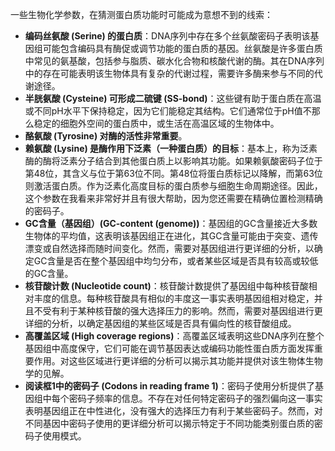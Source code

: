 一些生物化学参数，在猜测蛋白质功能时可能成为意想不到的线索：

- **编码丝氨酸 (Serine) 的蛋白质**：DNA序列中存在多个丝氨酸密码子表明该基因组可能包含编码具有酶促或调节功能的蛋白质的基因。丝氨酸是许多蛋白质中常见的氨基酸，包括参与脂质、碳水化合物和核酸代谢的酶。其在DNA序列中的存在可能表明该生物体具有复杂的代谢过程，需要许多酶来参与不同的代谢途径。
- **半胱氨酸 (Cysteine) 可形成二硫键 (SS-bond)**：这些键有助于蛋白质在高温或不同pH水平下保持稳定，因为它们能稳定其结构。它们通常位于pH值不那么稳定的细胞外空间的蛋白质中，或生活在高温区域的生物体中。
- **酪氨酸 (Tyrosine) 对酶的活性非常重要**。
- **赖氨酸 (Lysine) 是酶作用下泛素（一种蛋白质）的目标**：基本上，称为泛素酶的酶将泛素分子结合到其他蛋白质上以影响其功能。如果赖氨酸密码子位于第48位，其含义与位于第63位不同。第48位将蛋白质标记以降解，而第63位则激活蛋白质。作为泛素化高度目标的蛋白质参与细胞生命周期途径。因此，这个参数在我看来非常好并且有很大帮助，因为您还需要在精确位置检测精确的密码子。
- **GC含量（基因组）(GC-content (genome))**：基因组的GC含量接近大多数生物体的平均值，这表明该基因组正在进化，其GC含量可能由于突变、遗传漂变或自然选择而随时间变化。然而，需要对基因组进行更详细的分析，以确定GC含量是否在整个基因组中均匀分布，或者某些区域是否具有较高或较低的GC含量。
- **核苷酸计数 (Nucleotide count)**：核苷酸计数提供了基因组中每种核苷酸相对丰度的信息。每种核苷酸具有相似的丰度这一事实表明基因组相对稳定，并且不受有利于某种核苷酸的强大选择压力的影响。然而，需要对基因组进行更详细的分析，以确定基因组的某些区域是否具有偏向性的核苷酸组成。
- **高覆盖区域 (High coverage regions)**：高覆盖区域表明这些DNA序列在整个基因组中高度保守，它们可能在调节基因表达或编码功能性蛋白质方面发挥重要作用。对这些区域进行更详细的分析可以揭示其功能并提供对该生物体生物学的见解。
- **阅读框1中的密码子 (Codons in reading frame 1)**：密码子使用分析提供了基因组中每个密码子频率的信息。不存在对任何特定密码子的强烈偏向这一事实表明基因组正在中性进化，没有强大的选择压力有利于某些密码子。然而，对不同基因中密码子使用的更详细分析可以揭示特定于不同功能类别蛋白质的密码子使用模式。

